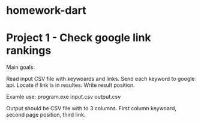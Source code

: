 # homework-dart

# Project 1 - Check google link rankings 

Main goals:

Read input CSV file with keywoards and links. Send each keyword to google api. Locate if link is in resultes. Write result position.

Examle use: program.exe input.csv output.csv

Output should be CSV file with to 3 columns. First column keywoard, second page position, third link.
